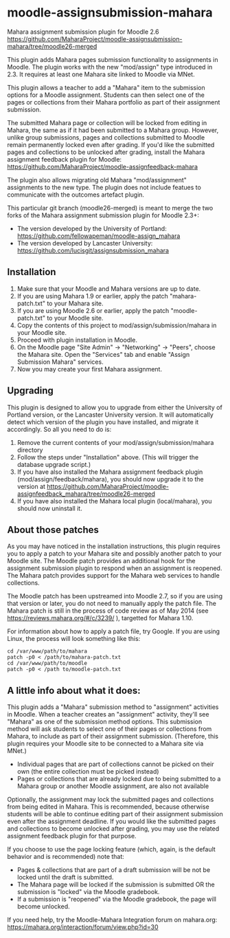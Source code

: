 moodle-assignsubmission-mahara
============================

Mahara assignment submission plugin for Moodle 2.6
https://github.com/MaharaProject/moodle-assignsubmission-mahara/tree/moodle26-merged

This plugin adds Mahara pages submission functionality to assignments in Moodle.
The plugin works with the new "mod/assign" type introduced in 2.3. It requires 
at least one Mahara site linked to Moodle via MNet.

This plugin allows a teacher to add a "Mahara" item to the submission options for 
a Moodle assignment. Students can then select one of the pages or collections from
their Mahara portfolio as part of their assignment submission.

The submitted Mahara page or collection will be locked from editing in Mahara, the
same as if it had been submitted to a Mahara group. However, unlike group submissions,
pages and collections submitted to Moodle remain permanently locked even after grading.
If you'd like the submitted pages and collections to be unlocked after grading, install 
the Mahara assignment feedback plugin for Moodle:
https://github.com/MaharaProject/moodle-assignfeedback-mahara

The plugin also allows migrating old Mahara "mod/assignment" assignments to the new
type. The plugin does not include featues to communicate with the outcomes artefact
plugin.

This particular git branch (moodle26-merged) is meant to merge the two forks of the
Mahara assignment submission plugin for Moodle 2.3+:
 - The version developed by the University of Portland: https://github.com/fellowapeman/moodle-assign_mahara
 - The version developed by Lancaster University: https://github.com/lucisgit/assignsubmission_mahara

Installation
------------
1. Make sure that your Moodle and Mahara versions are up to date.
2. If you are using Mahara 1.9 or earlier, apply the patch "mahara-patch.txt" to your Mahara site.
3. If you are using Moodle 2.6 or earlier, apply the patch "moodle-patch.txt" to your Moodle site.
4. Copy the contents of this project to mod/assign/submission/mahara in your Moodle site.
5. Proceed with plugin installation in Moodle.
6. On the Moodle page "Site Admin" -> "Networking" -> "Peers", choose the Mahara site.
      Open the "Services" tab and enable "Assign Submission Mahara" services.
7. Now you may create your first Mahara assignment.


Upgrading
---------

This plugin is designed to allow you to upgrade from either the University of Portland
version, or the Lancaster University version. It will automatically detect which version
of the plugin you have installed, and migrate it accordingly. So all you need to do is:

1. Remove the current contents of your mod/assign/submission/mahara directory
2. Follow the steps under "Installation" above. (This will trigger the database upgrade script.)
3. If you have also installed the Mahara assignment feedback plugin (mod/assign/feedback/mahara), you should now upgrade it to the version at https://github.com/MaharaProject/moodle-assignfeedback_mahara/tree/moodle26-merged
4. If you have also installed the Mahara local plugin (local/mahara), you should now uninstall it.

About those patches
-------------------

As you may have noticed in the installation instructions, this plugin requires you to apply a patch to your Mahara site and possibly another patch to your Moodle site. The Moodle patch provides an additional hook for the assignment submission plugin to respond when an assignment is reopened. The Mahara patch provides support for the Mahara web services to handle collections.

The Moodle patch has been upstreamed into Moodle 2.7, so if you are using that version or later, you do not need to manually apply the patch file. The Mahara patch is still in the process of code review as of May 2014 (see https://reviews.mahara.org/#/c/3239/ ), targetted for Mahara 1.10.

For information about how to apply a patch file, try Google. If you are using Linux, the process will look something like this:

```Shell
cd /var/www/path/to/mahara
patch -p0 < /path/to/mahara-patch.txt
cd /var/www/path/to/moodle
patch -p0 < /path to/moodle-patch.txt
```

A little info about what it does:
---------------------------------

This plugin adds a "Mahara" submission method to "assignment" activities in Moodle.
When a teacher creates an "assignment" activity, they'll see "Mahara" as one of the
submission method options. This submission method will ask students to select one
of their pages or collections from Mahara, to include as part of their assignment
submission. (Therefore, this plugin requires your Moodle site to be connected to a
Mahara site via MNet.)

* Individual pages that are part of collections cannot be picked on their own (the entire collection must be picked instead)
* Pages or collections that are already locked due to being submitted to a Mahara group or another Moodle assignment, are also not available

Optionally, the assignment may lock the submitted pages and collections from being edited
in Mahara. This is recommended, because otherwise students will be able to continue
editing part of their assignment submission even after the assignment deadline. If you
would like the submitted pages and collections to become unlocked after grading, you
may use the related assignment feedback plugin for that purpose.

If you choose to use the page locking feature (which, again, is the default behavior and
is recommended) note that:
* Pages & collections that are part of a draft submission will be not be locked until the draft is submitted.
* The Mahara page will be locked if the submission is submitted OR the submission is "locked" via the Moodle gradebook.
* If a submission is "reopened" via the Moodle gradebook, the page will become unlocked.

If you need help, try the Moodle-Mahara Integration forum on mahara.org: https://mahara.org/interaction/forum/view.php?id=30
